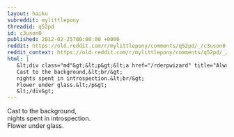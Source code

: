 ```yaml
---
layout: haiku
subreddit: mylittlepony
threadid: q52pd
id: c3uson0
published: 2012-02-25T00:00:00 +0000
reddit: https://old.reddit.com/r/mylittlepony/comments/q52pd/_/c3uson0
reddit_context: https://old.reddit.com/r/mylittlepony/comments/q52pd/_/c3uson0?context=3
html: |
   &lt;div class="md"&gt;&lt;p&gt;&lt;a href="/rderpwizard" title="Always Relevant / Unplanned Fandom&amp;#39;s Reflections / Paper Bag Pony"&gt;&lt;/a&gt;
   Cast to the background,&lt;br/&gt;
   nights spent in introspection.&lt;br/&gt;
   Flower under glass.&lt;/p&gt;
   &lt;/div&gt;
---
```


[](/rderpwizard "Always Relevant / Unplanned Fandom's Reflections / Paper Bag Pony")
Cast to the background,  
nights spent in introspection.  
Flower under glass.